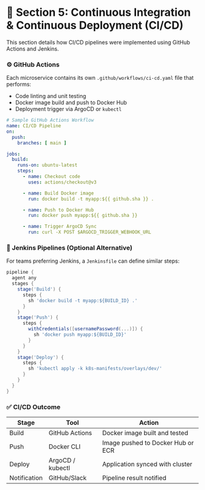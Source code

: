 # 🔄 Section 5: Continuous Integration & Continuous Deployment (CI/CD)

This section details how CI/CD pipelines were implemented using GitHub Actions and Jenkins.

### ⚙️ GitHub Actions

Each microservice contains its own `.github/workflows/ci-cd.yaml` file that performs:

* Code linting and unit testing
* Docker image build and push to Docker Hub
* Deployment trigger via ArgoCD or `kubectl`

```yaml
# Sample GitHub Actions Workflow
name: CI/CD Pipeline
on:
  push:
    branches: [ main ]

jobs:
  build:
    runs-on: ubuntu-latest
    steps:
      - name: Checkout code
        uses: actions/checkout@v3

      - name: Build Docker image
        run: docker build -t myapp:${{ github.sha }} .

      - name: Push to Docker Hub
        run: docker push myapp:${{ github.sha }}

      - name: Trigger ArgoCD Sync
        run: curl -X POST $ARGOCD_TRIGGER_WEBHOOK_URL
```

### 🔨 Jenkins Pipelines (Optional Alternative)

For teams preferring Jenkins, a `Jenkinsfile` can define similar steps:

```groovy
pipeline {
  agent any
  stages {
    stage('Build') {
      steps {
        sh 'docker build -t myapp:${BUILD_ID} .'
      }
    }
    stage('Push') {
      steps {
        withCredentials([usernamePassword(...)]) {
          sh 'docker push myapp:${BUILD_ID}'
        }
      }
    }
    stage('Deploy') {
      steps {
        sh 'kubectl apply -k k8s-manifests/overlays/dev/'
      }
    }
  }
}
```

### ✅ CI/CD Outcome

| Stage        | Tool             | Action                            |
| ------------ | ---------------- | --------------------------------- |
| Build        | GitHub Actions   | Docker image built and tested     |
| Push         | Docker CLI       | Image pushed to Docker Hub or ECR |
| Deploy       | ArgoCD / kubectl | Application synced with cluster   |
| Notification | GitHub/Slack     | Pipeline result notified          |
